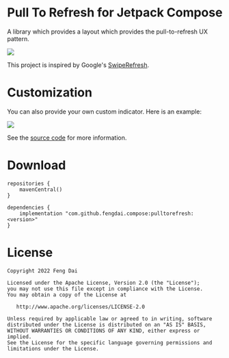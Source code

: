 # Pull To Refresh for Jetpack Compose

A library which provides a layout which provides the pull-to-refresh UX pattern.

<img src="arts/basic.gif">

This project is inspired by Google's [SwipeRefresh].

# Customization

You can also provide your own custom indicator. Here is an example:

<img src="arts/custom.gif">

See the [source code][sample] for more information.

# Download

```groovye
repositories {
    mavenCentral()
}

dependencies {
    implementation "com.github.fengdai.compose:pulltorefresh:<version>"
}
```

# License

    Copyright 2022 Feng Dai

    Licensed under the Apache License, Version 2.0 (the "License");
    you may not use this file except in compliance with the License.
    You may obtain a copy of the License at

       http://www.apache.org/licenses/LICENSE-2.0

    Unless required by applicable law or agreed to in writing, software
    distributed under the License is distributed on an "AS IS" BASIS,
    WITHOUT WARRANTIES OR CONDITIONS OF ANY KIND, either express or implied.
    See the License for the specific language governing permissions and
    limitations under the License.

[SwipeRefresh]: https://github.com/google/accompanist/blob/main/swiperefresh/README.md

[sample]: sample/src/main/java/com/github/fengdai/compose/pulltorefresh/sample/Custom.kt
